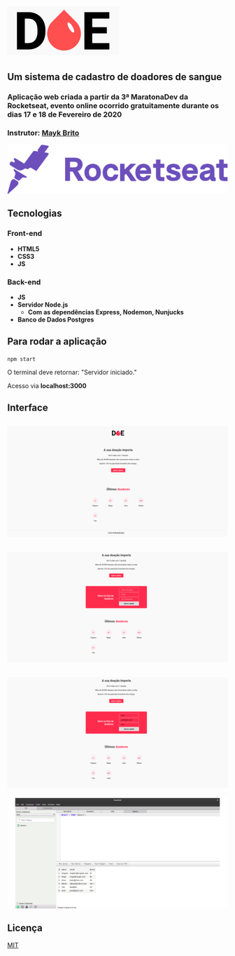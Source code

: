 # ![DOE logo](public/logo.png "logo DOE")
## Um sistema de cadastro de doadores de sangue
### Aplicação web criada a partir da 3ª MaratonaDev da Rocketseat, evento online ocorrido gratuitamente durante os dias 17 e 18 de Fevereiro de 2020
### Instrutor: [Mayk Brito](https://github.com/maykbrito)
![Rocketseat](rocketseat.png "rocketseat.com.br")
## Tecnologias
### Front-end
- **HTML5**
- **CSS3**
- **JS**
### Back-end
- **JS**
- **Servidor Node.js**
  - **Com as dependências Express, Nodemon, Nunjucks**
- **Banco de Dados Postgres**
## Para rodar a aplicação
`npm start`

O terminal deve retornar: "Servidor iniciado."

Acesso via **localhost:3000**
## Interface
![print1](prints/print1.png "Visualização da página")
---
![print2](prints/print2.png "Ao clicar em quero ajudar")
---
![print3](prints/print3.png "Adicionando um novo doador, que é adicionado na lista em baixo")
---
![print4](prints/print4.png "Visualização dos doadores cadastrados no banco de dados através do Postbird")

## Licença
[MIT](https://github.com/christyanbrayan/doe/blob/master/LICENSE)
